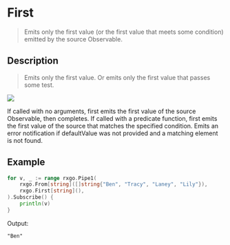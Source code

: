 # First

> Emits only the first value (or the first value that meets some condition) emitted by the source Observable.

## Description

> Emits only the first value. Or emits only the first value that passes some test.

![](https://rxjs.dev/assets/images/marble-diagrams/first.png)

If called with no arguments, first emits the first value of the source Observable, then completes. If called with a predicate function, first emits the first value of the source that matches the specified condition. Emits an error notification if defaultValue was not provided and a matching element is not found.

## Example

```go
for v, _ := range rxgo.Pipe1(
    rxgo.From[string]([]string{"Ben", "Tracy", "Laney", "Lily"}),
    rxgo.First[string](),
).Subscribe() {
    println(v)
}
```

Output:

```
"Ben"
```
